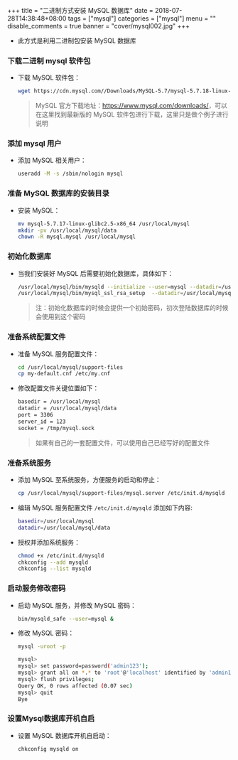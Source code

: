 +++
title = "二进制方式安装 MySQL 数据库"
date = 2018-07-28T14:38:48+08:00
tags = ["mysql"]
categories = ["mysql"]
menu = ""
disable_comments = true
banner = "cover/mysql002.jpg"
+++

- 此方式是利用二进制包安装 MySQL 数据库

### 下载二进制 mysql 软件包
- 下载 MySQL 软件包：
  
  ```bash 
  wget https://cdn.mysql.com//Downloads/MySQL-5.7/mysql-5.7.18-linux-glibc2.5-x86_64.tar.gz
  ```
  > MySQL 官方下载地址：<https://www.mysql.com/downloads/>，可以在这里找到最新版的 MySQL 软件包进行下载，这里只是做个例子进行说明

### 添加 mysql 用户
- 添加 MySQL 相关用户：
  
  ```bash
  useradd -M -s /sbin/nologin mysql
  ```

### 准备 MySQL 数据库的安装目录
- 安装 MySQL：
  
  ```bash
  mv mysql-5.7.17-linux-glibc2.5-x86_64 /usr/local/mysql
  mkdir -pv /usr/local/mysql/data
  chown -R mysql.mysql /usr/local/mysql
  ```

### 初始化数据库
- 当我们安装好 MySQL 后需要初始化数据库，具体如下：
  
  ```bash
  /usr/local/mysql/bin/mysqld --initialize --user=mysql --datadir=/usr/local/mysql/data --  basedir=/usr/local/mysql
  /usr/local/mysql/bin/mysql_ssl_rsa_setup  --datadir=/usr/local/mysql/data
  ```
  > 注：初始化数据库的时候会提供一个初始密码，初次登陆数据库的时候会使用到这个密码

### 准备系统配置文件
- 准备 MySQL 服务配置文件：
  
  ```bash
  cd /usr/local/mysql/support-files
  cp my-default.cnf /etc/my.cnf
  ```

- 修改配置文件关键位置如下： 
  
  ```bash
  basedir = /usr/local/mysql
  datadir = /usr/local/mysql/data
  port = 3306
  server_id = 123
  socket = /tmp/mysql.sock
  ```

  > 如果有自己的一套配置文件，可以使用自己已经写好的配置文件

### 准备系统服务
- 添加 MySQL 至系统服务，方便服务的启动和停止：
  
  ```bash
  cp /usr/local/mysql/support-files/mysql.server /etc/init.d/mysqld
  ```

- 编辑 MySQL 服务配置文件 `/etc/init.d/mysqld` 添加如下内容:
  
  ```bash
  basedir=/usr/local/mysql
  datadir=/usr/local/mysql/data
  ```
- 授权并添加系统服务：
  
  ```bash
  chmod +x /etc/init.d/mysqld
  chkconfig --add mysqld
  chkconfig --list mysqld
  ```

### 启动服务修改密码
- 启动 MySQL 服务，并修改 MySQL 密码：
  
  ```bash
  bin/mysqld_safe --user=mysql &
  ```
- 修改 MySQL 密码：
  
  ```bash
  mysql -uroot -p
  
  mysql>
  mysql> set password=password('admin123');
  mysql> grant all on *.* to 'root'@'localhost' identified by 'admin123';
  mysql> flush privileges;
  Query OK, 0 rows affected (0.07 sec)
  mysql> quit
  Bye
  ```

### 设置Mysql数据库开机自启
- 设置 MySQL 数据库开机自启动：
  
  ```bash
  chkconfig mysqld on
  ```
  


  
